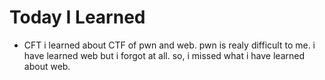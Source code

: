 # Today I Learned

- CFT
i learned about CTF of pwn and web.
pwn is realy difficult to me.
i have learned web but i forgot at all.
so, i missed what i have learned about web.

